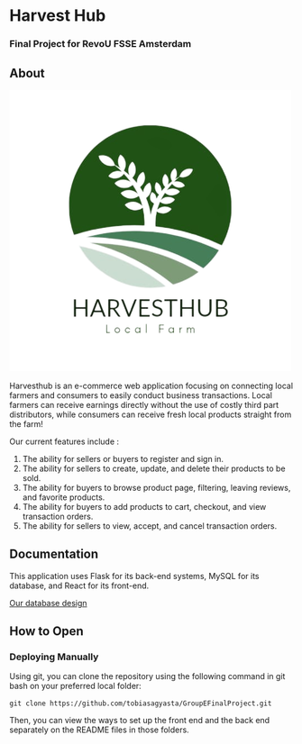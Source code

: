 # Harvest Hub

### Final Project for RevoU FSSE Amsterdam

## About

![Harvesthub Logo](front-end\public\images\logoharvest.png)

Harvesthub is an e-commerce web application focusing on connecting local farmers and consumers to easily conduct business transactions. Local farmers can receive earnings directly without the use of costly third part distributors, while consumers can receive fresh local products straight from the farm!

Our current features include :

1. The ability for sellers or buyers to register and sign in.
2. The ability for sellers to create, update, and delete their products to be sold.
3. The ability for buyers to browse product page, filtering, leaving reviews, and favorite products.
4. The ability for buyers to add products to cart, checkout, and view transaction orders.
5. The ability for sellers to view, accept, and cancel transaction orders.

## Documentation

This application uses Flask for its back-end systems, MySQL for its database, and React for its front-end.

[Our database design](https://dbdocs.io/agyasta1808/Revou-Project-5)

## How to Open

### Deploying Manually

Using git, you can clone the repository using the following command in git bash on your preferred local folder:

```console
git clone https://github.com/tobiasagyasta/GroupEFinalProject.git
```

Then, you can view the ways to set up the front end and the back end separately on the README files in those folders.
